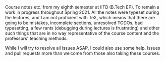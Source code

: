 Course notes etc. from my eighth semester at IITB (B.Tech EP). To remain a work in progress throughout Spring 2021.
All the notes were typeset during the lectures, and I am not proficient
with TeX, which means that there are going to be mistakes, incomplete
sections, unresolved TODOs, bad typesetting, a few rants (debugging
during lectures is frustrating) and other such things that are in no
way representative of the course content and the professors' teaching
methods.

While I will try
to resolve all issues ASAP, I could also use some help. Issues and pull requests more than welcome from those also taking these
courses.
